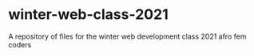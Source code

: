 # winter-web-class-2021
A repository of files for the winter web development class 2021 afro fem coders
